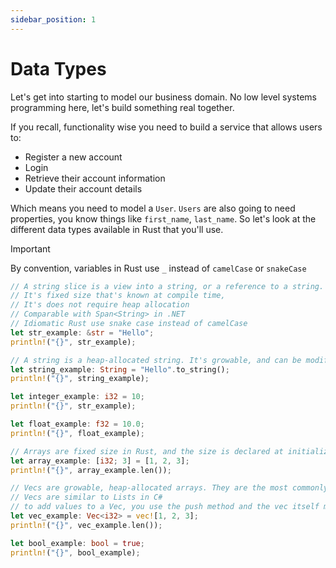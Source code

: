 ```yaml
---
sidebar_position: 1
---
```


# Data Types

Let's get into starting to model our business domain. No low level systems programming here, let's build something real together.

If you recall, functionality wise you need to build a service that allows users to:

- Register a new account
- Login
- Retrieve their account information
- Update their account details

Which means you need to model a `User`. `Users` are also going to need properties, you know things like `first_name`, `last_name`. So let's look at the different data types available in Rust that you'll use.

> [!IMPORTANT]
> By convention, variables in Rust use `_` instead of `camelCase` or `snakeCase`

```rs
// A string slice is a view into a string, or a reference to a string.
// It's fixed size that's known at compile time,
// It's does not require heap allocation
// Comparable with Span<String> in .NET
// Idiomatic Rust use snake case instead of camelCase
let str_example: &str = "Hello";
println!("{}", str_example);

// A string is a heap-allocated string. It's growable, and can be modified
let string_example: String = "Hello".to_string();
println!("{}", string_example);

let integer_example: i32 = 10;
println!("{}", str_example);

let float_example: f32 = 10.0;
println!("{}", float_example);

// Arrays are fixed size in Rust, and the size is declared at initialization
let array_example: [i32; 3] = [1, 2, 3];
println!("{}", array_example.len());

// Vecs are growable, heap-allocated arrays. They are the most commonly used collection in Rust.
// Vecs are similar to Lists in C#
// to add values to a Vec, you use the push method and the vec itself must be mutable
let vec_example: Vec<i32> = vec![1, 2, 3];
println!("{}", vec_example.len());

let bool_example: bool = true;
println!("{}", bool_example);
```